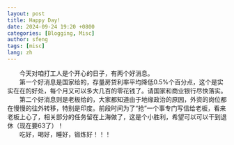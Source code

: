 ```yaml
---
layout: post
title: Happy Day!
date: 2024-09-24 19:20 +0800
categories: [Blogging, Misc]
author: sfeng
tags: [misc]
lang: zh
---
```


&emsp;&emsp;今天对咱打工人是个开心的日子，有两个好消息。  
&emsp;&emsp;第一个好消息是国家给的，存量房贷利率平均降低0.5%个百分点，这个是实实在在的好处，每个月又可以多大几百的零花钱了。请国家和商业银行尽快落实。  
&emsp;&emsp;第二个好消息则是老板给的，大家都知道由于地缘政治的原因，外资的岗位都在慢慢的往外转移，特别是印度。前段时间为了“抢”一个事专门写信给老板，看来老板上心了，相关部分的任务留在上海做了，这是个小胜利，希望可以可以干到退休（现在要63了）！  
&emsp;&emsp;吃好，喝好，睡好，锻炼好！！！
